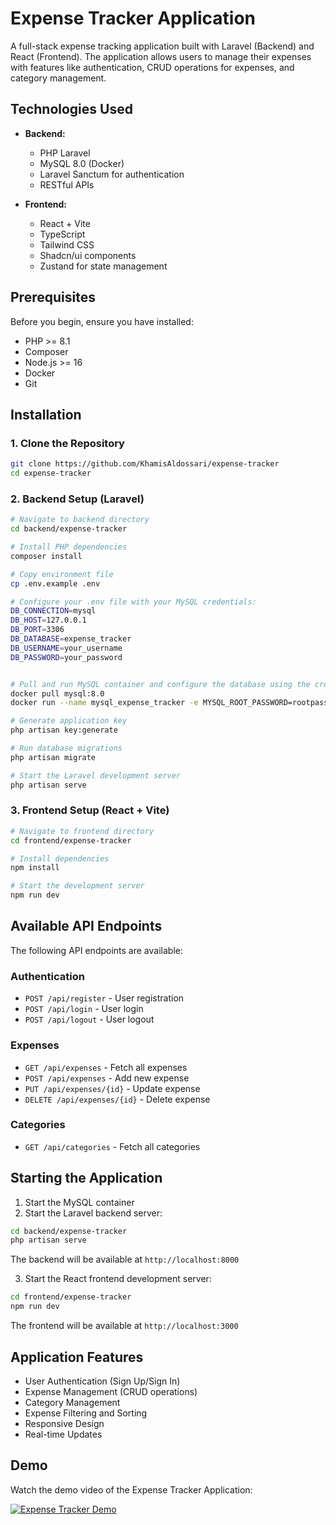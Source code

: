# Expense Tracker Application

A full-stack expense tracking application built with Laravel (Backend) and React (Frontend). The application allows users to manage their expenses with features like authentication, CRUD operations for expenses, and category management.

## Technologies Used

- **Backend:**
  - PHP Laravel
  - MySQL 8.0 (Docker)
  - Laravel Sanctum for authentication
  - RESTful APIs

- **Frontend:**
  - React + Vite
  - TypeScript
  - Tailwind CSS
  - Shadcn/ui components
  - Zustand for state management

## Prerequisites

Before you begin, ensure you have installed:
- PHP >= 8.1
- Composer
- Node.js >= 16
- Docker
- Git

## Installation

### 1. Clone the Repository

```bash
git clone https://github.com/KhamisAldossari/expense-tracker
cd expense-tracker
```

### 2. Backend Setup (Laravel)

```bash
# Navigate to backend directory
cd backend/expense-tracker

# Install PHP dependencies
composer install

# Copy environment file
cp .env.example .env

# Configure your .env file with your MySQL credentials:
DB_CONNECTION=mysql
DB_HOST=127.0.0.1
DB_PORT=3306
DB_DATABASE=expense_tracker
DB_USERNAME=your_username
DB_PASSWORD=your_password


# Pull and run MySQL container and configure the database using the credintials used previously
docker pull mysql:8.0
docker run --name mysql_expense_tracker -e MYSQL_ROOT_PASSWORD=rootpassword -e MYSQL_DATABASE=expense_tracker -e MYSQL_USER=<your_username> -e MYSQL_PASSWORD=<your_password> -p 3306:3306 -d mysql:8.0

# Generate application key
php artisan key:generate

# Run database migrations
php artisan migrate

# Start the Laravel development server
php artisan serve
```

### 3. Frontend Setup (React + Vite)

```bash
# Navigate to frontend directory
cd frontend/expense-tracker

# Install dependencies
npm install

# Start the development server
npm run dev
```

## Available API Endpoints

The following API endpoints are available:

### Authentication
- `POST /api/register` - User registration
- `POST /api/login` - User login
- `POST /api/logout` - User logout

### Expenses
- `GET /api/expenses` - Fetch all expenses
- `POST /api/expenses` - Add new expense
- `PUT /api/expenses/{id}` - Update expense
- `DELETE /api/expenses/{id}` - Delete expense

### Categories
- `GET /api/categories` - Fetch all categories

## Starting the Application

1. Start the MySQL container
2. Start the Laravel backend server:
```bash
cd backend/expense-tracker
php artisan serve
```
The backend will be available at `http://localhost:8000`

3. Start the React frontend development server:
```bash
cd frontend/expense-tracker
npm run dev
```
The frontend will be available at `http://localhost:3000`

## Application Features

- User Authentication (Sign Up/Sign In)
- Expense Management (CRUD operations)
- Category Management
- Expense Filtering and Sorting
- Responsive Design
- Real-time Updates


## Demo

Watch the demo video of the Expense Tracker Application:

[![Expense Tracker Demo](https://img.youtube.com/vi/B28yi8MiVh8/0.jpg)](https://youtu.be/B28yi8MiVh8)

